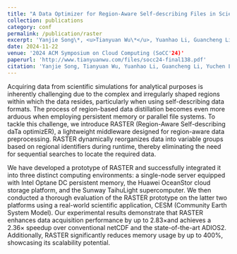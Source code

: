 ```yaml
---
title: "A Data Optimizer for Region-Aware Self-describing Files in Scientific Computing"
collection: publications
category: conf
permalink: /publication/raster
excerpt: 'Yanjie Song\*, <u>Tianyuan Wu\*</u>, Yuanhao Li, Guancheng Li, Yuchen Liu, Shu Yin, Wei Xue, Junchao Wang (\* Equal contribution).'
date: 2024-11-22
venue: '2024 ACM Symposium on Cloud Computing (SoCC'24)'
paperurl: 'http://www.tianyuanwu.com/files/socc24-final138.pdf'
citation: 'Yanjie Song, Tianyuan Wu, Yuanhao Li, Guancheng Li, Yuchen Liu, Shu Yin, Wei Xue, and Junchao Wang. "A Data Optimizer for Region-Aware Self-describing Files in Scientific Computing." In Proceedings of the 15th ACM Symposium on Cloud Computing, pp. 431-446. 2024.'
---
```


Acquiring data from scientific simulations for analytical purposes is inherently challenging due to the complex and irregularly shaped regions within which the data resides, particularly when using self-describing data formats. The process of region-based data distillation becomes even more arduous when employing persistent memory or parallel file systems. To tackle this challenge, we introduce RASTER (Region-Aware Self-describing daTa optimizER), a lightweight middleware designed for region-aware data preprocessing. RASTER dynamically reorganizes data into variable groups based on regional identifiers during runtime, thereby eliminating the need for sequential searches to locate the required data.

We have developed a prototype of RASTER and successfully integrated it into three distinct computing environments: a single-node server equipped with Intel Optane DC persistent memory, the Huawei OceanStor cloud storage platform, and the Sunway TaihuLight supercomputer. We then conducted a thorough evaluation of the RASTER prototype on the latter two platforms using a real-world scientific application, CESM (Community Earth System Model). Our experimental results demonstrate that RASTER enhances data acquisition performance by up to 2.83×and achieves a 2.36× speedup over conventional netCDF and the state-of-the-art ADIOS2. Additionally, RASTER significantly reduces memory usage by up to 400%, showcasing its scalability potential.
